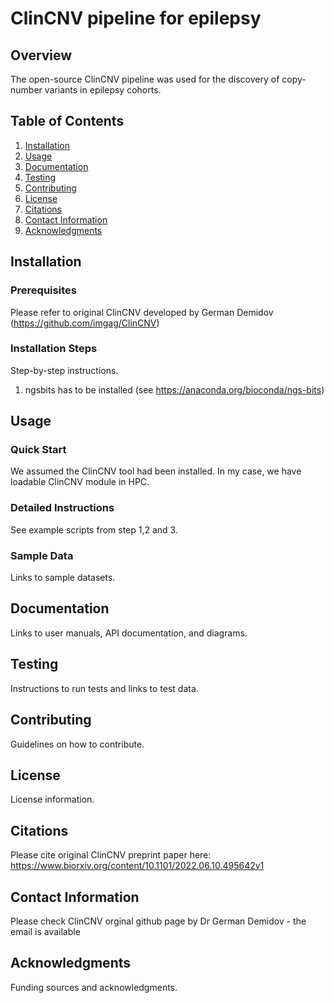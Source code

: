 # ClinCNV pipeline for epilepsy

## Overview
The open-source ClinCNV pipeline was used for the discovery of copy-number variants in epilepsy cohorts.

## Table of Contents
1. [Installation](#installation)
2. [Usage](#usage)
3. [Documentation](#documentation)
4. [Testing](#testing)
5. [Contributing](#contributing)
6. [License](#license)
7. [Citations](#citations)
8. [Contact Information](#contact-information)
9. [Acknowledgments](#acknowledgments)

## Installation
### Prerequisites
Please refer to original ClinCNV developed by German Demidov (https://github.com/imgag/ClinCNV)

### Installation Steps
Step-by-step instructions.
1. ngsbits has to be installed (see https://anaconda.org/bioconda/ngs-bits)
   
## Usage
### Quick Start
We assumed the ClinCNV tool had been installed. In my case, we have loadable ClinCNV module in HPC.

### Detailed Instructions
See example scripts from step 1,2 and 3.

### Sample Data
Links to sample datasets.

## Documentation
Links to user manuals, API documentation, and diagrams.

## Testing
Instructions to run tests and links to test data.

## Contributing
Guidelines on how to contribute.

## License
License information.

## Citations
Please cite original ClinCNV preprint paper here: https://www.biorxiv.org/content/10.1101/2022.06.10.495642v1

## Contact Information
Please check ClinCNV orginal github page by Dr German Demidov - the email is available 

## Acknowledgments
Funding sources and acknowledgments.
